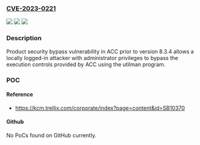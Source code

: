 ### [CVE-2023-0221](https://cve.mitre.org/cgi-bin/cvename.cgi?name=CVE-2023-0221)
![](https://img.shields.io/static/v1?label=Product&message=Application%20and%20Change%20Control&color=blue)
![](https://img.shields.io/static/v1?label=Version&message=8.x%20&color=brightgreen)
![](https://img.shields.io/static/v1?label=Vulnerability&message=CWE-269%20%E2%80%93%20Improper%20Privilege%20Management&color=brightgreen)

### Description

Product security bypass vulnerability in ACC prior to version 8.3.4 allows a locally logged-in attacker with administrator privileges to bypass the execution controls provided by ACC using the utilman program.

### POC

#### Reference
- https://kcm.trellix.com/corporate/index?page=content&id=SB10370

#### Github
No PoCs found on GitHub currently.

